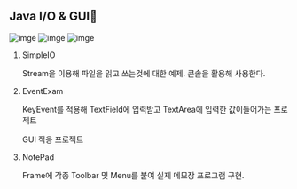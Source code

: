 ## Java I/O & GUI:green_book:

![imge](https://img.shields.io/badge/ProjectType-Lecture-green)  ![imge](https://img.shields.io/badge/Language-Java-yellow)  ![imge](https://img.shields.io/badge/Tools-Eclipse-blue)

1. SimpleIO

   Stream을 이용해 파일을 읽고 쓰는것에 대한 예제. 콘솔을 활용해 사용한다.

2. EventExam

   KeyEvent를 적용해 TextField에 입력받고 TextArea에 입력한 값이들어가는 프로젝트

   GUI 적응 프로젝트

3. NotePad

   Frame에 각종 Toolbar 및 Menu를 붙여 실제 메모장 프로그램 구현.

